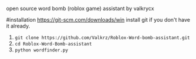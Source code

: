 open source word bomb (roblox game) assistant by valkrycx

#installation
https://git-scm.com/downloads/win
install git if you don't have it already.

1. ```git clone https://github.com/Valkrz/Roblox-Word-bomb-assistant.git```
2. ``cd Roblox-Word-Bomb-assistant``
3. ``python wordfinder.py``
